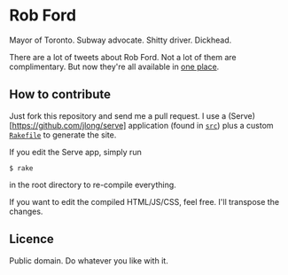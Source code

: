 # Rob Ford

Mayor of Toronto. Subway advocate. Shitty driver. Dickhead.

There are a lot of tweets about Rob Ford. Not a lot of them are complimentary. But now they're all available in [one place](http://iamsolarpowered.github.com/rob_ford).

## How to contribute

Just fork this repository and send me a pull request. I use a (Serve)[https://github.com/jlong/serve] application (found in [`src`](tree/master/src)) plus a custom [`Rakefile`](blob/master/Rakefile) to generate the site.

If you edit the Serve app, simply run

    $ rake

in the root directory to re-compile everything.

If you want to edit the compiled HTML/JS/CSS, feel free. I'll transpose the changes.

## Licence

Public domain. Do whatever you like with it.